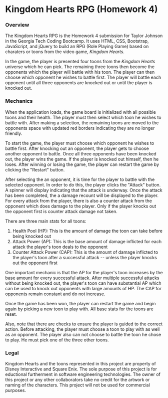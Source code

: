 # Kingdom Hearts RPG (Homework 4)
### Overview
The Kingdom Hearts RPG is the Homework 4 submission for Taylor Johnson in the Georgia Tech Coding Bootcamp. It uses HTML, CSS, Bootstrap, JavaScript, and jQuery to build an RPG (Role Playing Game) based on charaters or toons from the video game, *Kingdom Hearts*. 

In the game, the player is presented four toons from the *Kingdom Hearts* universe which he can pick. The remaining three toons then become the opponents which the player will battle with his toon. The player can then choose which opponent he wishes to battle first. The player will battle each opponent until all three opponents are knocked out or until the player is knocked out.

### Mechanics
When the application loads, the game board is initialized with all possible toons and their health. The player must then select which toon he wishes to battle with. After making a selection, the remaining toons are moved to the opponents space with updated red borders indicating they are no longer friendly.

To start the game, the player must choose which opponent he wishes to battle first. After knocking out an opponent, the player gets to choose another opponent to battle. Once all three opponents have been knocked out, the player wins the game. If the player is knocked out himself, then he loses. After winning or losing the game, the player can restart the game by clicking the "Restart" button. 

After selecting the an opponent, it is time for the player to battle with the selected opponent. In order to do this, the player clicks the "Attack" button. A spinner will display indicating that the attack is underway. Once the attack has been completed, the a damage recount will be displayed to the player. For every attack from the player, there is also a counter attack from the opponent which does damage to the player. Only if the player knocks out the opponent first is counter attack damage not taken.

There are three main stats for all toons:
1. Health Pool (HP): This is the amount of damage the toon can take before being knocked out
2. Attack Power (AP): This is the base amount of damage inflicted for each attack the player's toon deals to the opponent
3. Counter Attack Power (CAP): This is the amount of damage inflicted to the player's toon after a successful attack -- unless the player knocks out the opponent first

One important mechanic is that the AP for the player's toon increases by the base amount for every successful attack. After multiple successful attacks without being knocked out, the player's toon can have substantial AP which can be used to knock out opponents with large amounts of HP. The CAP for opponents remain constant and do not increase.

Once the game has been won, the player can restart the game and begin again by picking a new toon to play with. All base stats for the toons are reset.

Also, note that there are checks to ensure the player is guided to the correct action. Before attacking, the player must choose a toon to play with as well as an opponent. The player also can not choose to battle the toon he chose to play. He must pick one of the three other toons. 

### Legal
Kingdom Hearts and the toons represented in this project are property of Disney Interactive and Square Enix. The sole purpose of this project is for eductional furtherment in software engineering technologies. The owner of this project or any other collaborators take no credit for the artwork or naming of the characters. This project will not be used for commercial purposes.